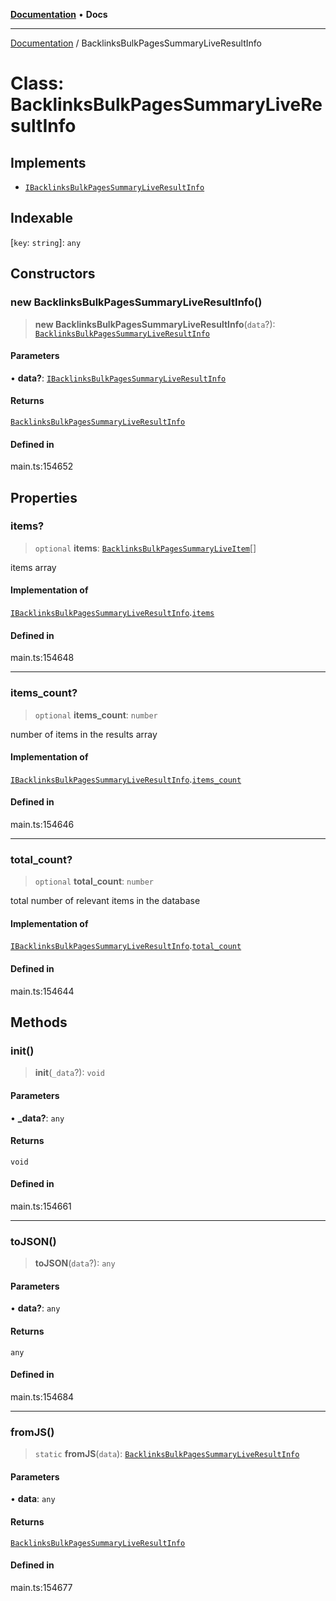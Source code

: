 [**Documentation**](../README.md) • **Docs**

***

[Documentation](../globals.md) / BacklinksBulkPagesSummaryLiveResultInfo

# Class: BacklinksBulkPagesSummaryLiveResultInfo

## Implements

- [`IBacklinksBulkPagesSummaryLiveResultInfo`](../interfaces/IBacklinksBulkPagesSummaryLiveResultInfo.md)

## Indexable

 \[`key`: `string`\]: `any`

## Constructors

### new BacklinksBulkPagesSummaryLiveResultInfo()

> **new BacklinksBulkPagesSummaryLiveResultInfo**(`data`?): [`BacklinksBulkPagesSummaryLiveResultInfo`](BacklinksBulkPagesSummaryLiveResultInfo.md)

#### Parameters

• **data?**: [`IBacklinksBulkPagesSummaryLiveResultInfo`](../interfaces/IBacklinksBulkPagesSummaryLiveResultInfo.md)

#### Returns

[`BacklinksBulkPagesSummaryLiveResultInfo`](BacklinksBulkPagesSummaryLiveResultInfo.md)

#### Defined in

main.ts:154652

## Properties

### items?

> `optional` **items**: [`BacklinksBulkPagesSummaryLiveItem`](BacklinksBulkPagesSummaryLiveItem.md)[]

items array

#### Implementation of

[`IBacklinksBulkPagesSummaryLiveResultInfo`](../interfaces/IBacklinksBulkPagesSummaryLiveResultInfo.md).[`items`](../interfaces/IBacklinksBulkPagesSummaryLiveResultInfo.md#items)

#### Defined in

main.ts:154648

***

### items\_count?

> `optional` **items\_count**: `number`

number of items in the results array

#### Implementation of

[`IBacklinksBulkPagesSummaryLiveResultInfo`](../interfaces/IBacklinksBulkPagesSummaryLiveResultInfo.md).[`items_count`](../interfaces/IBacklinksBulkPagesSummaryLiveResultInfo.md#items_count)

#### Defined in

main.ts:154646

***

### total\_count?

> `optional` **total\_count**: `number`

total number of relevant items in the database

#### Implementation of

[`IBacklinksBulkPagesSummaryLiveResultInfo`](../interfaces/IBacklinksBulkPagesSummaryLiveResultInfo.md).[`total_count`](../interfaces/IBacklinksBulkPagesSummaryLiveResultInfo.md#total_count)

#### Defined in

main.ts:154644

## Methods

### init()

> **init**(`_data`?): `void`

#### Parameters

• **\_data?**: `any`

#### Returns

`void`

#### Defined in

main.ts:154661

***

### toJSON()

> **toJSON**(`data`?): `any`

#### Parameters

• **data?**: `any`

#### Returns

`any`

#### Defined in

main.ts:154684

***

### fromJS()

> `static` **fromJS**(`data`): [`BacklinksBulkPagesSummaryLiveResultInfo`](BacklinksBulkPagesSummaryLiveResultInfo.md)

#### Parameters

• **data**: `any`

#### Returns

[`BacklinksBulkPagesSummaryLiveResultInfo`](BacklinksBulkPagesSummaryLiveResultInfo.md)

#### Defined in

main.ts:154677
